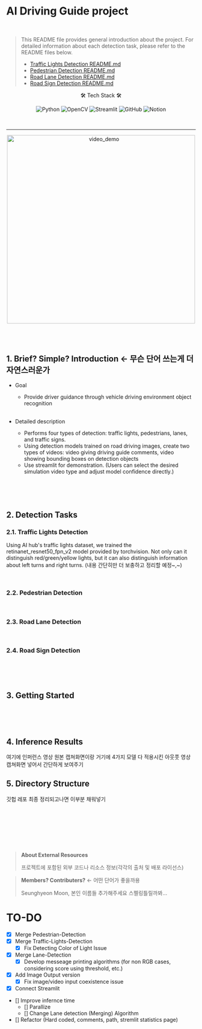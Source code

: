 # AI Driving Guide project

<br>

> This README file provides general introduction about the project. For detailed information about each detection task, please refer to the README files below.  
>   
> - [Traffic Lights Detection README.md](./TrafficLights-Detection/README.md)
> - [Pedestrian Detection README.md](./Pedestrian-Detection/README.md)
> - [Road Lane Detection README.md](./Lane-Detection/README.md)
> - [Road Sign Detection README.md](./RoadSign-Detection/README.md)
<center> 🛠 Tech Stack 🛠

![Python](https://img.shields.io/badge/Python-3776AB?style=for-the-badge&logo=python&logoColor=white)
![OpenCV](https://img.shields.io/badge/OpenCV-5C3EE8?style=for-the-badge&logo=opencv&logoColor=white)
![Streamlit](https://img.shields.io/badge/Streamlit-FF4B4B?style=for-the-badge&logo=streamlit&logoColor=white)
![GitHub](https://img.shields.io/badge/GitHub-181717?style=for-the-badge&logo=github&logoColor=white)
![Notion](https://img.shields.io/badge/Notion-000000?style=for-the-badge&logo=notion&logoColor=white)

</center>

<br>

-----
<p align ="center">
  <img src="https://github.com/user-attachments/assets/f7b7a5a6-f9f1-429c-8fc4-1caa9da09e3c" alt="video_demo" width="500">
</p>

<br><br>
## 1. Brief? Simple? Introduction <- 무슨 단어 쓰는게 더 자연스러운가 
- Goal
  - Provide driver guidance through vehicle driving environment object recognition  
  <br>
- Detailed description
  - Performs four types of detection: traffic lights, pedestrians, lanes, and traffic signs.  
  - Using detection models trained on road driving images, create two types of videos: video giving driving guide comments, video showing bounding boxes on detection objects
  - Use streamlit for demonstration. (Users can select the desired simulation video type and adjust model confidence directly.)

  <br><br><br>

## 2. Detection Tasks
### 2.1. Traffic Lights Detection
Using AI hub's traffic lights dataset, we trained the retinanet_resnet50_fpn_v2 model provided by torchvision. Not only can it distinguish red/green/yellow lights, but it can also distinguish information about left turns and right turns.
(내용 간단히만 더 보충하고 정리할 예정~,~)

<br>

### 2.2. Pedestrian Detection

<br>

### 2.3. Road Lane Detection

<br>

### 2.4. Road Sign Detection

  <br><br><br>

## 3. Getting Started

  <br><br><br>

## 4. Inference Results
 여기에 인퍼런스 영상 원본 캡쳐화면이랑 거기에 4가지 모델 다 적용시킨 아웃풋 영상 캡쳐화면 넣어서 간단하게 보여주기


## 5. Directory Structure
깃헙 레포 최종 정리되고나면 이부분 채워넣기

  <br><br><br><br><br><br>







> **About External Resources**   
> 
> 프로젝트에 포함된 외부 코드나 리소스 정보(각각의 출처 및 배포 라이선스)

> **Members? Contributers?** <- 어떤 단어가 좋을까용  
> 
> Seunghyeon Moon, 본인 이름들 추가해주세요 스펠링틀릴까봐...

# TO-DO
- [x] Merge Pedestrian-Detection
- [x] Merge Traffic-Lights-Detection
    - [x] Fix Detecting Color of Light Issue
- [x] Merge Lane-Detection
    - [x] Develop messeage printing algorithms (for non RGB cases, considering score using threshold, etc.)
- [x] Add Image Output version
    - [x] Fix image/video input coexistence issue
- [x] Connect Streamlit
- [] Improve infernce time
  - [] Parallize
  - [] Change Lane detection (Merging) Algorithm
- [] Refactor (Hard coded, comments, path, stremlit statistics page)
